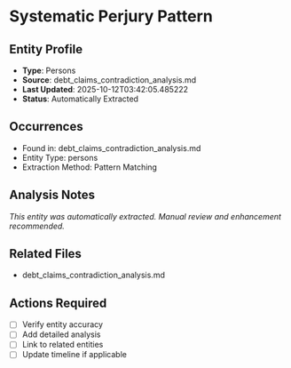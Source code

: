 # Systematic Perjury Pattern

## Entity Profile
- **Type**: Persons
- **Source**: debt_claims_contradiction_analysis.md
- **Last Updated**: 2025-10-12T03:42:05.485222
- **Status**: Automatically Extracted

## Occurrences
- Found in: debt_claims_contradiction_analysis.md
- Entity Type: persons
- Extraction Method: Pattern Matching

## Analysis Notes
*This entity was automatically extracted. Manual review and enhancement recommended.*

## Related Files
- debt_claims_contradiction_analysis.md

## Actions Required
- [ ] Verify entity accuracy
- [ ] Add detailed analysis
- [ ] Link to related entities
- [ ] Update timeline if applicable
